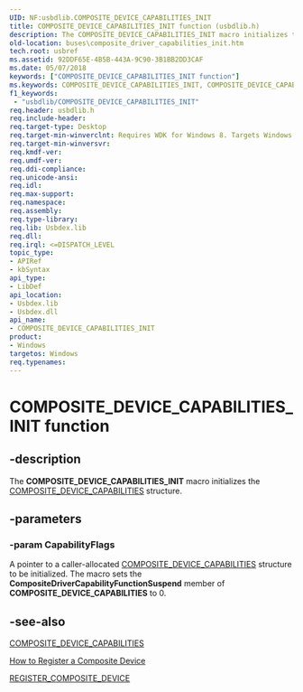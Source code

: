 ```yaml
---
UID: NF:usbdlib.COMPOSITE_DEVICE_CAPABILITIES_INIT
title: COMPOSITE_DEVICE_CAPABILITIES_INIT function (usbdlib.h)
description: The COMPOSITE_DEVICE_CAPABILITIES_INIT macro initializes the COMPOSITE_DEVICE_CAPABILITIES structure.
old-location: buses\composite_driver_capabilities_init.htm
tech.root: usbref
ms.assetid: 92DDF65E-4B5B-443A-9C90-3B1BB2DD3CAF
ms.date: 05/07/2018
keywords: ["COMPOSITE_DEVICE_CAPABILITIES_INIT function"]
ms.keywords: COMPOSITE_DEVICE_CAPABILITIES_INIT, COMPOSITE_DEVICE_CAPABILITIES_INIT routine [Buses], buses.composite_driver_capabilities_init, usbdlib/COMPOSITE_DEVICE_CAPABILITIES_INIT
f1_keywords:
 - "usbdlib/COMPOSITE_DEVICE_CAPABILITIES_INIT"
req.header: usbdlib.h
req.include-header: 
req.target-type: Desktop
req.target-min-winverclnt: Requires WDK for Windows 8. Targets Windows Vista and later versions of the Windows operating system.
req.target-min-winversvr: 
req.kmdf-ver: 
req.umdf-ver: 
req.ddi-compliance: 
req.unicode-ansi: 
req.idl: 
req.max-support: 
req.namespace: 
req.assembly: 
req.type-library: 
req.lib: Usbdex.lib
req.dll: 
req.irql: <=DISPATCH_LEVEL
topic_type:
- APIRef
- kbSyntax
api_type:
- LibDef
api_location:
- Usbdex.lib
- Usbdex.dll
api_name:
- COMPOSITE_DEVICE_CAPABILITIES_INIT
product:
- Windows
targetos: Windows
req.typenames: 
---
```


# COMPOSITE_DEVICE_CAPABILITIES_INIT function


## -description


The <b>COMPOSITE_DEVICE_CAPABILITIES_INIT</b> macro initializes the <a href="https://docs.microsoft.com/windows-hardware/drivers/ddi/usbdlib/ns-usbdlib-_composite_device_capabilities">COMPOSITE_DEVICE_CAPABILITIES</a> structure.


## -parameters




### -param CapabilityFlags

 A pointer to a caller-allocated <a href="https://docs.microsoft.com/windows-hardware/drivers/ddi/usbdlib/ns-usbdlib-_composite_device_capabilities">COMPOSITE_DEVICE_CAPABILITIES</a> structure to be initialized. The macro sets the <b>CompositeDriverCapabilityFunctionSuspend</b>
member of <b>COMPOSITE_DEVICE_CAPABILITIES</b> to 0.


## -see-also




<a href="https://docs.microsoft.com/windows-hardware/drivers/ddi/usbdlib/ns-usbdlib-_composite_device_capabilities">COMPOSITE_DEVICE_CAPABILITIES</a>



<a href="https://docs.microsoft.com/windows-hardware/drivers/ddi/index">How to Register a Composite Device</a>



<a href="https://docs.microsoft.com/windows-hardware/drivers/ddi/usbdlib/ns-usbdlib-_register_composite_device">REGISTER_COMPOSITE_DEVICE</a>
 

 

